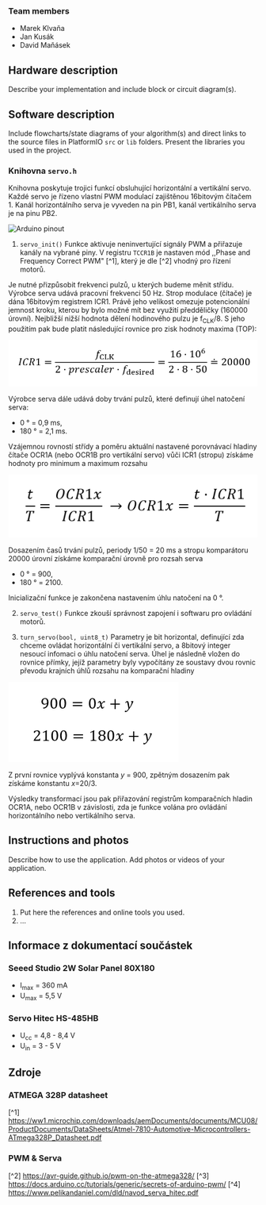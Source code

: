 ### Team members

- Marek Klvaňa
- Jan Kusák
- David Maňásek

## Hardware description

Describe your implementation and include block or circuit diagram(s).

## Software description

Include flowcharts/state diagrams of your algorithm(s) and direct links to the source files in PlatformIO `src` or `lib` folders. Present the libraries you used in the project.

### Knihovna `servo.h`
Knihovna poskytuje trojici funkcí obsluhující horizontální a vertikální servo. Každé servo je řízeno vlastní PWM modulací zajištěnou 16bitovým čítačem 1. Kanál horizontálního serva je vyveden na pin PB1, kanál vertikálního serva je na pinu PB2.

![Arduino pinout](https://images.prismic.io/circuito/8e3a980f0f964cc539b4cbbba2654bb660db6f52_arduino-uno-pinout-diagram.png?auto=compress,format)

1. `servo_init()` 
Funkce aktivuje neninvertující signály PWM a přiřazuje kanály na vybrané piny. V registru `TCCR1B` je nastaven mód ,,Phase and Frequency Correct PWM" [^1], který je dle [^2] vhodný pro řízení motorů. 

Je nutné přizpůsobit frekvenci pulzů, u kterých budeme měnit střídu. Výrobce serva udává pracovní frekvenci 50 Hz. Strop modulace (čítače) je dána 16bitovým registrem ICR1. Právě jeho velikost omezuje potencionální jemnost kroku, kterou by bylo možné mít bez využití předděličky (160000 úrovní). Nejbližší nižší hodnota dělení hodinového pulzu je f<sub>CLK</sub>/8. S jeho použitím pak bude platit následující rovnice pro zisk hodnoty maxima (TOP):

![Výpočet ICR1](./img/rovnice1.png)

Výrobce serva dále udává doby trvání pulzů, které definují úhel natočení serva:
- 0 ° = 0,9 ms,
- 180 ° = 2,1 ms.

Vzájemnou rovností střídy a poměru aktuální nastavené porovnávací hladiny čítače OCR1A (nebo OCR1B pro vertikální servo) vůči ICR1 (stropu) získáme hodnoty pro minimum a maximum rozsahu

![Výpočet kroků](./img/rovnice2.png)

Dosazením časů trvání pulzů, periody 1/50 = 20 ms a stropu komparátoru 20000 úrovní získáme komparační úrovně pro rozsah serva

- 0 ° = 900,
- 180 ° = 2100.

Inicializační funkce je zakončena nastavením úhlu natočení na 0 °.

2. `servo_test()`
Funkce zkouší správnost zapojení i softwaru pro ovládání motorů.

3. `turn_servo(bool, uint8_t)`
Parametry je bit horizontal, definující zda chceme ovládat horizontální či vertikální servo, a 8bitový integer nesoucí infomaci o úhlu natočení serva. Úhel je následně vložen do rovnice přímky, jejíž parametry byly vypočítány ze soustavy dvou rovnic převodu krajních úhlů rozsahu na komparační hladiny

![Výpočet převodu úhlu na komparační hladinu](./img/rovnice3.png)

Z první rovnice vyplývá konstanta <i>y</i> = 900, zpětným dosazením pak získáme konstantu <i>x</i>=20/3. 

Výsledky transformací jsou pak přiřazování registrům komparačních hladin OCR1A, nebo OCR1B v závislosti, zda je funkce volána pro ovládání horizontálního nebo vertikálního serva. 

## Instructions and photos

Describe how to use the application. Add photos or videos of your application.

## References and tools

1. Put here the references and online tools you used.
2. ...

## Informace z dokumentací součástek
### Seeed Studio 2W Solar Panel 80X180  
- I<sub>max</sub> = 360 mA
- U<sub>max</sub> = 5,5 V

### Servo Hitec HS-485HB
- U<sub>cc</sub> = 4,8 - 8,4 V
- U<sub>in</sub> = 3 - 5 V

## Zdroje 
### ATMEGA 328P datasheet
[^1] https://ww1.microchip.com/downloads/aemDocuments/documents/MCU08/ProductDocuments/DataSheets/Atmel-7810-Automotive-Microcontrollers-ATmega328P_Datasheet.pdf
### PWM & Serva
[^2] https://avr-guide.github.io/pwm-on-the-atmega328/
[^3] https://docs.arduino.cc/tutorials/generic/secrets-of-arduino-pwm/
[^4] https://www.pelikandaniel.com/dld/navod_serva_hitec.pdf



